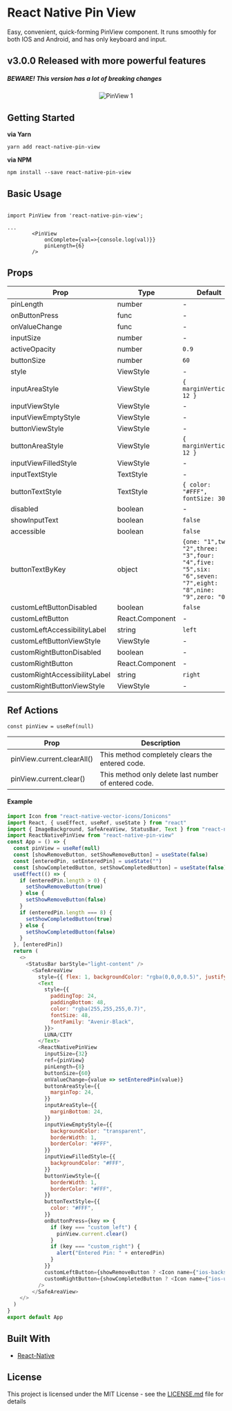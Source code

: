 # React Native Pin View

Easy, convenient, quick-forming PinView component. It runs smoothly for both IOS and Android, and has only keyboard and input.

## v3.0.0 Released with more powerful features

##### BEWARE! This version has a lot of breaking changes

<p align='center'><img src='./pin-view.gif' alt='PinView 1'></p>

## Getting Started

**via Yarn**

```
yarn add react-native-pin-view
```

**via NPM**

```
npm install --save react-native-pin-view
```

## Basic Usage

```

import PinView from 'react-native-pin-view';

...
        <PinView
            onComplete={val=>{console.log(val)}}
            pinLength={6}
        />
```

## Props

| Prop                          | Type              | Default                                                                                                |  Required  |
| ----------------------------- | ----------------- | ------------------------------------------------------------------------------------------------------ | ---------- |
|pinLength                      |number             |-                                                                                                       | **Yes**    |
|onButtonPress                  |func               |-                                                                                                       | No         |
|onValueChange                  |func               |-                                                                                                       | No         |
|inputSize                      |number             |-                                                                                                       | No         |
|activeOpacity                  |number             |`0.9`                                                                                                   | No         |
|buttonSize                     |number             |`60`                                                                                                    | No         |
|style                          |ViewStyle          |-                                                                                                       | No         |
|inputAreaStyle                 |ViewStyle          |`{ marginVertical: 12 }`                                                                                | No         |
|inputViewStyle                 |ViewStyle          |-                                                                                                       | No         |
|inputViewEmptyStyle            |ViewStyle          |-                                                                                                       | No         |
|buttonViewStyle                |ViewStyle          |-                                                                                                       | No         |
|buttonAreaStyle                |ViewStyle          |`{ marginVertical: 12 }`                                                                                | No         |
|inputViewFilledStyle           |ViewStyle          |-                                                                                                       | No         |
|inputTextStyle                 |TextStyle          |-                                                                                                       | No         |
|buttonTextStyle                |TextStyle          |`{ color: "#FFF", fontSize: 30 }`                                                                       | No         |
|disabled                       |boolean            |-                                                                                                       | No         |
|showInputText                  |boolean            |`false`                                                                                                 | No         |
|accessible                     |boolean            |`false`                                                                                                 | No         |
|buttonTextByKey                |object             |`{one: "1",two: "2",three: "3",four: "4",five: "5",six: "6",seven: "7",eight: "8",nine: "9",zero: "0",}`| No         |
|customLeftButtonDisabled       |boolean            |`false`                                                                                                 | No         |
|customLeftButton               |React.Component    |-                                                                                                       | No         |
|customLeftAccessibilityLabel   |string             |`left`                                                                                                  | No         |
|customLeftButtonViewStyle      |ViewStyle          |-                                                                                                       | No         |
|customRightButtonDisabled      |boolean            |-                                                                                                       | No         |
|customRightButton              |React.Component    |-                                                                                                       | No         |
|customRightAccessibilityLabel  |string             |`right`                                                                                                 | No         |
|customRightButtonViewStyle     |ViewStyle          |-                                                                                                       | No         |

## Ref Actions
`const pinView = useRef(null)`

| Prop                          | Description                                          |
| ----------------------------- | -----------------------------------------------------|
|pinView.current.clearAll()     |This method completely clears the entered code.       |
|pinView.current.clear()        |This method only delete last number of entered code.  | 

#### Example

```javascript
import Icon from "react-native-vector-icons/Ionicons"
import React, { useEffect, useRef, useState } from "react"
import { ImageBackground, SafeAreaView, StatusBar, Text } from "react-native"
import ReactNativePinView from "react-native-pin-view"
const App = () => {
  const pinView = useRef(null)
  const [showRemoveButton, setShowRemoveButton] = useState(false)
  const [enteredPin, setEnteredPin] = useState("")
  const [showCompletedButton, setShowCompletedButton] = useState(false)
  useEffect(() => {
    if (enteredPin.length > 0) {
      setShowRemoveButton(true)
    } else {
      setShowRemoveButton(false)
    }
    if (enteredPin.length === 8) {
      setShowCompletedButton(true)
    } else {
      setShowCompletedButton(false)
    }
  }, [enteredPin])
  return (
    <>
      <StatusBar barStyle="light-content" />
        <SafeAreaView
          style={{ flex: 1, backgroundColor: "rgba(0,0,0,0.5)", justifyContent: "center", alignItems: "center" }}>
          <Text
            style={{
              paddingTop: 24,
              paddingBottom: 48,
              color: "rgba(255,255,255,0.7)",
              fontSize: 48,
              fontFamily: "Avenir-Black",
            }}>
            LUNA/CITY
          </Text>
          <ReactNativePinView
            inputSize={32}
            ref={pinView}
            pinLength={8}
            buttonSize={60}
            onValueChange={value => setEnteredPin(value)}
            buttonAreaStyle={{
              marginTop: 24,
            }}
            inputAreaStyle={{
              marginBottom: 24,
            }}
            inputViewEmptyStyle={{
              backgroundColor: "transparent",
              borderWidth: 1,
              borderColor: "#FFF",
            }}
            inputViewFilledStyle={{
              backgroundColor: "#FFF",
            }}
            buttonViewStyle={{
              borderWidth: 1,
              borderColor: "#FFF",
            }}
            buttonTextStyle={{
              color: "#FFF",
            }}
            onButtonPress={key => {
              if (key === "custom_left") {
                pinView.current.clear()
              }
              if (key === "custom_right") {
                alert("Entered Pin: " + enteredPin)
              }
            }}
            customLeftButton={showRemoveButton ? <Icon name={"ios-backspace"} size={36} color={"#FFF"} /> : undefined}
            customRightButton={showCompletedButton ? <Icon name={"ios-unlock"} size={36} color={"#FFF"} /> : undefined}
          />
        </SafeAreaView>
    </>
  )
}
export default App
```
## Built With
* [React-Native](https://facebook.github.io/react-native/)

## License

This project is licensed under the MIT License - see the [LICENSE.md](LICENSE.md) file for details
